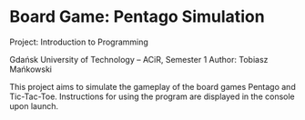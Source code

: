 # Board Game: Pentago Simulation

Project: Introduction to Programming

Gdańsk University of Technology – ACiR, Semester 1
Author: Tobiasz Mańkowski

This project aims to simulate the gameplay of the board games Pentago and Tic-Tac-Toe. Instructions for using the program are displayed in the console upon launch.

